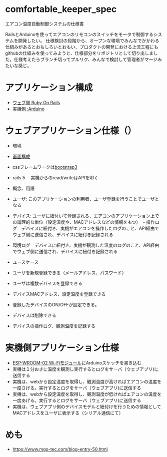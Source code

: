 # comfortable_keeper_spec
エアコン温度自動制御システムの仕様書

RailsとArduinoを使ってエアコンのリモコンのスイッチをモータで制御するシステムを開発したい。
仕様検討の段階から、オープンな環境でみんなでかかわる仕組みがあるとおもしろいとおもい、プロダクトの開発における上流工程にもgithubの仕組みを使ってみようと、仕様部分をリポジトリとして切り出しました。仕様考えたらブランチ切ってプルリク、みんなで検討して管理者がマージみたいな感じ。



# アプリケーション構成
 - [ウェブ側 Ruby On Rails](https://github.com/coderstable/comfortable_keeper_rails)
 - [実機側 :Arduino](https://github.com/coderstable/comfortable_keeper_sketch)
  


# ウェブアプリケーション仕様（）
 - 環境
  - [画面構成](https://prottapp.com/p/7c8c69)
  - cssフレームワークは[bootstrap3](http://getbootstrap.com/)
  - rails 5
  - 実機からのread/writeはAPIを叩く

 - 概念、用語
  - ユーザ: このアプリケーションの利用者、ユーザ登録を行うことでユーザとなる
  - デバイス: ユーザに紐付いて登録される、エアコンのアプリケーション上での論理的な単位（設定温度や、MACアドレスなどの情報をもつ）
  - 操作ログ　デバイスに紐付き、実機がエアコンを操作したログのこと、API経由でウェブ側に送信され、デバイスに紐付き記録される
  - 環境ログ　デバイスに紐付き、実機が観測した温度のログのこと、API経由でウェブ側に送信され、デバイスに紐付き記録される
  
 - ユースケース 
  - ユーザを新規登録できる（メールアドレス、パスワード）
  - ユーザは複数デバイスを登録できる
  - デバイスMACアドレス、設定温度を登録できる
  - 登録したデバイスのON/OFFが設定できる。
  - デバイスは削除できる
  - デバイスの操作ログ、観測温度を記録する
 
# 実機側アプリケーション仕様
 - [ESP-WROOM-02 Wi-Fiモジュール](https://www.switch-science.com/catalog/2346/)にArduinoスケッチを書き込む
 - 実機は１分おきに温度を観測し実行するとログをサーバ（ウェブアプリ)に送信する
 - 実機は、webから設定温度を取得し、観測温度が高ければエアコンの温度を一度さげる。実行するとログをサーバ（ウェブアプリ)に送信する
 - 実機は、webから設定温度を取得し、観測温度が低ければエアコンの温度を一度あげる。実行するとログをサーバ（ウェブアプリ)に送信する
 - 実機は、ウェブアプリ側のデバイスモデルと紐付けを行うための情報としてMACアドレスをユーザに表示する（シリアル通信にて）
 
# めも 
- https://www.mgo-tec.com/blog-entry-50.html

